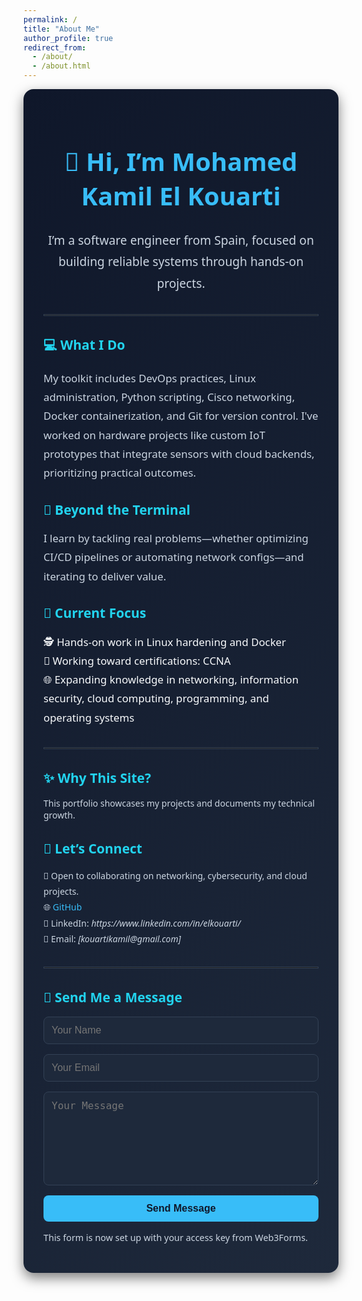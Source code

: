 ```yaml
---
permalink: /
title: "About Me"
author_profile: true
redirect_from: 
  - /about/
  - /about.html
---
```


<div style="background: linear-gradient(135deg, #0f172a, #1e293b); color: #f8fafc; padding: 2rem; border-radius: 1rem; box-shadow: 0 8px 20px rgba(0,0,0,0.5); font-family: 'Segoe UI', sans-serif;">

<h1 style="color:#38bdf8; font-size:2.5rem; font-weight:700; text-align:center;">👋 Hi, I’m Mohamed Kamil El Kouarti</h1>

<p style="font-size:1.2rem; line-height:1.8; text-align:center; color:#cbd5e1;">
I’m a software engineer from Spain, focused on building reliable systems through hands-on projects.
</p>

<hr style="border: 1px solid #334155; margin: 2rem 0;">

<h2 style="color:#22d3ee;">💻 What I Do</h2>
<p style="color:#cbd5e1; font-size:1.05rem; line-height:1.8;">
My toolkit includes DevOps practices, Linux administration, Python scripting, Cisco networking, Docker containerization, and Git for version control. I've worked on hardware projects like custom IoT prototypes that integrate sensors with cloud backends, prioritizing practical outcomes.
</p>

<h2 style="color:#22d3ee;">📂 Beyond the Terminal</h2>
<p style="color:#cbd5e1; font-size:1.05rem; line-height:1.8;">
I learn by tackling real problems—whether optimizing CI/CD pipelines or automating network configs—and iterating to deliver value.
</p>

<h2 style="color:#22d3ee;">🚀 Current Focus</h2>
<ul style="list-style-type: none; padding: 0; font-size:1.05rem; line-height:1.8;">
  <li>🕵️ Hands-on work in Linux hardening and Docker</li>
  <li>📜 Working toward certifications: CCNA</li>
  <li>🌐 Expanding knowledge in networking, information security, cloud computing, programming, and operating systems</li>
</ul>

<hr style="border: 1px solid #334155; margin: 2rem 0;">

<h2 style="color:#22d3ee;">✨ Why This Site?</h2>
<p style="color:#cbd5e1;">This portfolio showcases my projects and documents my technical growth.</p>

<h2 style="color:#22d3ee;">🤝 Let’s Connect</h2>
<ul style="color:#cbd5e1; list-style-type:none; padding-left:0; line-height:1.8;">
  <li>🤝 Open to collaborating on networking, cybersecurity, and cloud projects.</li>
  <li>🌐 <a href="https://github.com/MohamedKamil-hub" style="color:#38bdf8; text-decoration:none;">GitHub</a></li>
  <li>💼 LinkedIn: <em>https://www.linkedin.com/in/elkouarti/</em> </li>
  <li>📧 Email: <em>[kouartikamil@gmail.com]</em></li>
</ul>

<hr style="border: 1px solid #334155; margin: 2rem 0;">

<h2 style="color:#22d3ee;">📩 Send Me a Message</h2>
<form action="https://api.web3forms.com/submit" method="POST" style="display: flex; flex-direction: column; gap: 1rem;">
  <input type="hidden" name="access_key" value="bd4c1fcf-db9b-4890-b0a3-0a156c759146">
  <input type="text" name="name" placeholder="Your Name" required style="background: #1e293b; color: #f8fafc; border: 1px solid #334155; padding: 0.75rem; border-radius: 0.5rem; font-size: 1rem;">
  <input type="email" name="email" placeholder="Your Email" required style="background: #1e293b; color: #f8fafc; border: 1px solid #334155; padding: 0.75rem; border-radius: 0.5rem; font-size: 1rem;">
  <textarea name="message" placeholder="Your Message" required style="background: #1e293b; color: #f8fafc; border: 1px solid #334155; padding: 0.75rem; border-radius: 0.5rem; font-size: 1rem; min-height: 150px;"></textarea>
  <button type="submit" style="background: #38bdf8; color: #0f172a; padding: 0.75rem; border: none; border-radius: 0.5rem; font-size: 1rem; font-weight: 600; cursor: pointer;">Send Message</button>
</form>

<p style="color:#cbd5e1; font-size:0.9rem; margin-top: 1rem;">This form is now set up with your access key from Web3Forms.</p>

</div>
